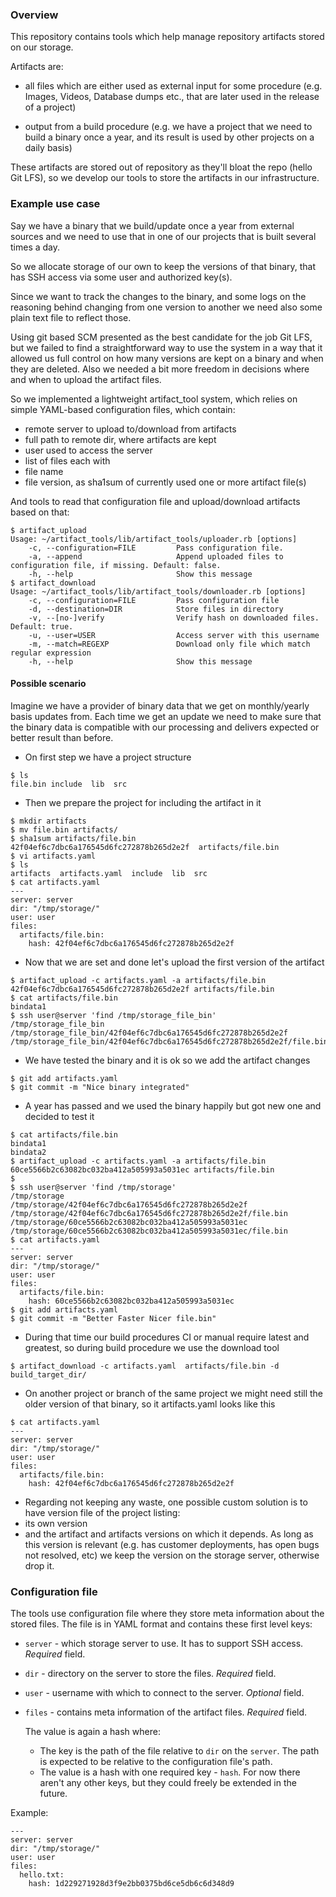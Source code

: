 ### Overview

This repository contains tools which help manage repository artifacts stored on our storage.

Artifacts are:

* all files which are either used as external input for some procedure (e.g. Images, Videos, Database dumps etc., that are later used in the release of a project)

* output from a build procedure (e.g. we have a project that we need to build a binary once a year, and its result is used by other projects on a daily basis)

These artifacts are stored out of repository as they'll bloat the repo (hello Git LFS), so we develop our tools to store the artifacts in our infrastructure.

### Example use case

Say we have a binary that we build/update once a year from external sources and we need to use that in one of our projects that is built several times a day.

So we allocate storage of our own to keep the versions of that binary, that has SSH access via some user and authorized key(s).

Since we want to track the changes to the binary, and some logs on the reasoning behind changing from one version to another we need also some plain text file to reflect those.

Using git based SCM presented as the best candidate for the job Git LFS, but we failed to find a straightforward way to use the system in a way that it allowed us full control on how many versions are kept on a binary and when they are deleted. Also we needed a bit more freedom in decisions where and when to upload the artifact files.

So we implemented a lightweight artifact_tool system, which relies on simple YAML-based configuration files, which contain:
- remote server to upload to/download from artifacts
- full path to remote dir, where artifacts are kept
- user used to access the server
- list of files each with
 - file name
 - file version, as sha1sum of currently used one or more artifact file(s)

And tools to read that configuration file and upload/download artifacts based on that:
```
$ artifact_upload
Usage: ~/artifact_tools/lib/artifact_tools/uploader.rb [options]
    -c, --configuration=FILE         Pass configuration file.
    -a, --append                     Append uploaded files to configuration file, if missing. Default: false.
    -h, --help                       Show this message
$ artifact_download
Usage: ~/artifact_tools/lib/artifact_tools/downloader.rb [options]
    -c, --configuration=FILE         Pass configuration file
    -d, --destination=DIR            Store files in directory
    -v, --[no-]verify                Verify hash on downloaded files. Default: true.
    -u, --user=USER                  Access server with this username
    -m, --match=REGEXP               Download only file which match regular expression
    -h, --help                       Show this message
```

#### Possible scenario

Imagine we have a provider of binary data that we get on monthly/yearly basis updates from. Each time we get an update we need to make sure that the binary data is compatible with our processing and delivers expected or better result than before.

- On first step we have a project structure
```
$ ls
file.bin include  lib  src
```

- Then we prepare the project for including the artifact in it
```
$ mkdir artifacts
$ mv file.bin artifacts/
$ sha1sum artifacts/file.bin
42f04ef6c7dbc6a176545d6fc272878b265d2e2f  artifacts/file.bin
$ vi artifacts.yaml
$ ls
artifacts  artifacts.yaml  include  lib  src
$ cat artifacts.yaml
---
server: server
dir: "/tmp/storage/"
user: user
files:
  artifacts/file.bin:
    hash: 42f04ef6c7dbc6a176545d6fc272878b265d2e2f
```

- Now that we are set and done let's upload the first version of the artifact
```
$ artifact_upload -c artifacts.yaml -a artifacts/file.bin
42f04ef6c7dbc6a176545d6fc272878b265d2e2f artifacts/file.bin
$ cat artifacts/file.bin
bindata1
$ ssh user@server 'find /tmp/storage_file_bin'
/tmp/storage_file_bin
/tmp/storage_file_bin/42f04ef6c7dbc6a176545d6fc272878b265d2e2f
/tmp/storage_file_bin/42f04ef6c7dbc6a176545d6fc272878b265d2e2f/file.bin

```

- We have tested the binary and it is ok so we add the artifact changes
```
$ git add artifacts.yaml
$ git commit -m "Nice binary integrated"

```

- A year has passed and we used the binary happily but got new one and decided to test it
```
$ cat artifacts/file.bin
bindata1
bindata2
$ artifact_upload -c artifacts.yaml -a artifacts/file.bin
60ce5566b2c63082bc032ba412a505993a5031ec artifacts/file.bin
$
$ ssh user@server 'find /tmp/storage'
/tmp/storage
/tmp/storage/42f04ef6c7dbc6a176545d6fc272878b265d2e2f
/tmp/storage/42f04ef6c7dbc6a176545d6fc272878b265d2e2f/file.bin
/tmp/storage/60ce5566b2c63082bc032ba412a505993a5031ec
/tmp/storage/60ce5566b2c63082bc032ba412a505993a5031ec/file.bin
$ cat artifacts.yaml
---
server: server
dir: "/tmp/storage/"
user: user
files:
  artifacts/file.bin:
    hash: 60ce5566b2c63082bc032ba412a505993a5031ec
$ git add artifacts.yaml
$ git commit -m "Better Faster Nicer file.bin"
```

- During that time our build procedures CI or manual require latest and greatest, so during build procedure we use the download tool
```
$ artifact_download -c artifacts.yaml  artifacts/file.bin -d build_target_dir/
```

- On another project or branch of the same project we might need still the older version of that binary, so it artifacts.yaml looks like this
```
$ cat artifacts.yaml
---
server: server
dir: "/tmp/storage/"
user: user
files:
  artifacts/file.bin:
    hash: 42f04ef6c7dbc6a176545d6fc272878b265d2e2f
```

- Regarding not keeping any waste, one possible custom solution is to have version file of the project listing:
 - its own version
 - and the artifact and  artifacts versions on which it depends.
 As long as this version is relevant (e.g. has customer deployments, has open bugs not resolved, etc) we keep the version on the storage server, otherwise drop it.


### Configuration file

The tools use configuration file where they store meta information about the stored files. The file is in YAML format and contains these first level keys:

* `server` - which storage server to use. It has to support SSH access. *Required* field.

* `dir` - directory on the server to store the files. *Required* field.

* `user` - username with which to connect to the server. *Optional* field.

* `files` - contains meta information of the artifact files. *Required* field.

    The value is again a hash where:

    * The key is the path of the file relative to `dir` on the `server`. The path is expected to be relative to the configuration file's path.
    * The value is a hash with one required key - `hash`. For now there aren't any other keys, but they could freely be extended in the future.

Example:


```
---
server: server
dir: "/tmp/storage/"
user: user
files:
  hello.txt:
    hash: 1d229271928d3f9e2bb0375bd6ce5db6c6d348d9
```
